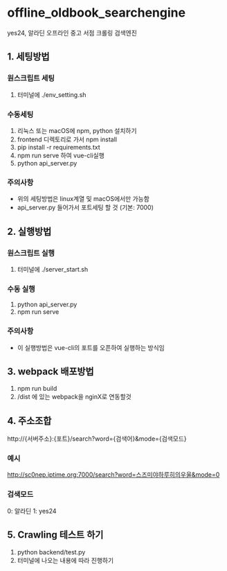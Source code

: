 # offline_oldbook_searchengine
yes24, 알라딘 오프라인 중고 서점 크롤링 검색엔진

## 1. 세팅방법
### 원스크립트 세팅
1. 터미널에 ./env_setting.sh
### 수동세팅
1. 리눅스 또는 macOS에 npm, python 설치하기
2. frontend 디렉토리로 가서 npm install
3. pip install -r requirements.txt
4. npm run serve 하여 vue-cli실행
5. python api_server.py
### 주의사항
* 위의 세팅방법은 linux계열 및 macOS에서만 가능함
* api_server.py 들어가서 포트세팅 할 것 (기본: 7000)

## 2. 실행방법
### 원스크립트 실행
1. 터미널에 ./server_start.sh
### 수동 실행
1. python api_server.py
2. npm run serve
### 주의사항
* 이 실행방법은 vue-cli의 포트를 오픈하여 실행하는 방식임

## 3. webpack 배포방법
1. npm run build
2. /dist 에 있는 webpack을 nginX로 연동할것

## 4. 주소조합
http://{서버주소}:{포트}/search?word={검색어}&mode={검색모드}
### 예시
http://sc0nep.iptime.org:7000/search?word=스즈미야하루히의우울&mode=0
### 검색모드
0: 알라딘
1: yes24

## 5. Crawling 테스트 하기
1. python backend/test.py
2. 터미널에 나오는 내용에 따라 진행하기
